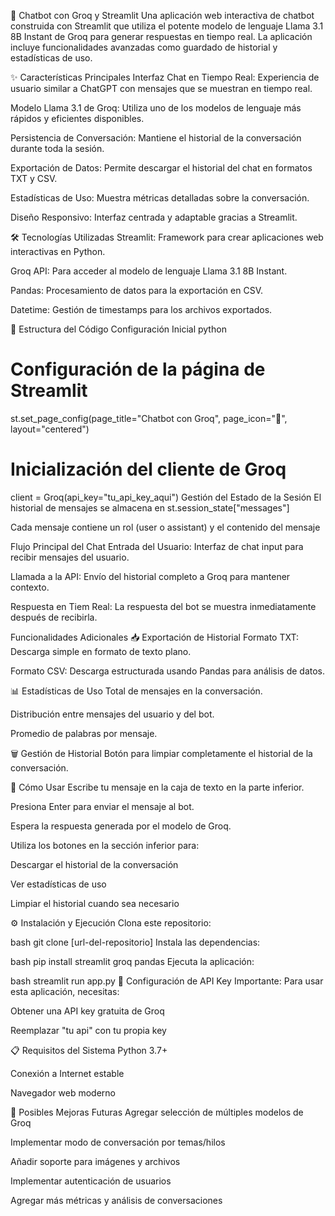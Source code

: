 🤖 Chatbot con Groq y Streamlit
Una aplicación web interactiva de chatbot construida con Streamlit que utiliza el potente modelo de lenguaje Llama 3.1 8B Instant de Groq para generar respuestas en tiempo real. La aplicación incluye funcionalidades avanzadas como guardado de historial y estadísticas de uso.

✨ Características Principales
Interfaz Chat en Tiempo Real: Experiencia de usuario similar a ChatGPT con mensajes que se muestran en tiempo real.

Modelo Llama 3.1 de Groq: Utiliza uno de los modelos de lenguaje más rápidos y eficientes disponibles.

Persistencia de Conversación: Mantiene el historial de la conversación durante toda la sesión.

Exportación de Datos: Permite descargar el historial del chat en formatos TXT y CSV.

Estadísticas de Uso: Muestra métricas detalladas sobre la conversación.

Diseño Responsivo: Interfaz centrada y adaptable gracias a Streamlit.

🛠️ Tecnologías Utilizadas
Streamlit: Framework para crear aplicaciones web interactivas en Python.

Groq API: Para acceder al modelo de lenguaje Llama 3.1 8B Instant.

Pandas: Procesamiento de datos para la exportación en CSV.

Datetime: Gestión de timestamps para los archivos exportados.

📁 Estructura del Código
Configuración Inicial
python
# Configuración de la página de Streamlit
st.set_page_config(page_title="Chatbot con Groq", page_icon="🤖", layout="centered")

# Inicialización del cliente de Groq
client = Groq(api_key="tu_api_key_aqui")
Gestión del Estado de la Sesión
El historial de mensajes se almacena en st.session_state["messages"]

Cada mensaje contiene un rol (user o assistant) y el contenido del mensaje

Flujo Principal del Chat
Entrada del Usuario: Interfaz de chat input para recibir mensajes del usuario.

Llamada a la API: Envío del historial completo a Groq para mantener contexto.

Respuesta en Tiem Real: La respuesta del bot se muestra inmediatamente después de recibirla.

Funcionalidades Adicionales
📥 Exportación de Historial
Formato TXT: Descarga simple en formato de texto plano.

Formato CSV: Descarga estructurada usando Pandas para análisis de datos.

📊 Estadísticas de Uso
Total de mensajes en la conversación.

Distribución entre mensajes del usuario y del bot.

Promedio de palabras por mensaje.

🗑️ Gestión de Historial
Botón para limpiar completamente el historial de la conversación.

🚀 Cómo Usar
Escribe tu mensaje en la caja de texto en la parte inferior.

Presiona Enter para enviar el mensaje al bot.

Espera la respuesta generada por el modelo de Groq.

Utiliza los botones en la sección inferior para:

Descargar el historial de la conversación

Ver estadísticas de uso

Limpiar el historial cuando sea necesario

⚙️ Instalación y Ejecución
Clona este repositorio:

bash
git clone [url-del-repositorio]
Instala las dependencias:

bash
pip install streamlit groq pandas
Ejecuta la aplicación:

bash
streamlit run app.py
🔐 Configuración de API Key
Importante: Para usar esta aplicación, necesitas:

Obtener una API key gratuita de Groq

Reemplazar "tu api" con tu propia key

📋 Requisitos del Sistema
Python 3.7+

Conexión a Internet estable

Navegador web moderno

🎯 Posibles Mejoras Futuras
Agregar selección de múltiples modelos de Groq

Implementar modo de conversación por temas/hilos

Añadir soporte para imágenes y archivos

Implementar autenticación de usuarios

Agregar más métricas y análisis de conversaciones
